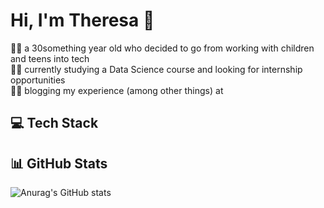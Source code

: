 # Hi, I'm Theresa 👋
🙋‍♀️ a 30something year old who decided to go from working with children and teens into tech<br/>
👩‍🏫 currently studying a Data Science course and looking for internship opportunities<br/>
👩‍💻 blogging my experience (among other things) at<br/>

## 💻 Tech Stack

## 📊 GitHub Stats
![Anurag's GitHub stats](https://github-readme-stats.vercel.app/api?username=theresaskruzna&theme=jolly&show_icons=true)
<!--
**theresaskruzna/theresaskruzna** is a ✨ _special_ ✨ repository because its `README.md` (this file) appears on your GitHub profile.

Here are some ideas to get you started:

- 🔭 I’m currently working on ...
- 🌱 I’m currently learning ...
- 👯 I’m looking to collaborate on ...
- 🤔 I’m looking for help with ...
- 💬 Ask me about ...
- 📫 How to reach me: ...
- 😄 Pronouns: ...
- ⚡ Fun fact: ...
-->
